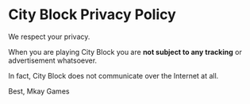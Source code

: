 # City Block Privacy Policy

We respect your privacy.

When you are playing City Block you are **not subject to any tracking** or advertisement whatsoever.

In fact, City Block does not communicate over the Internet at all.

Best,
Mkay Games

